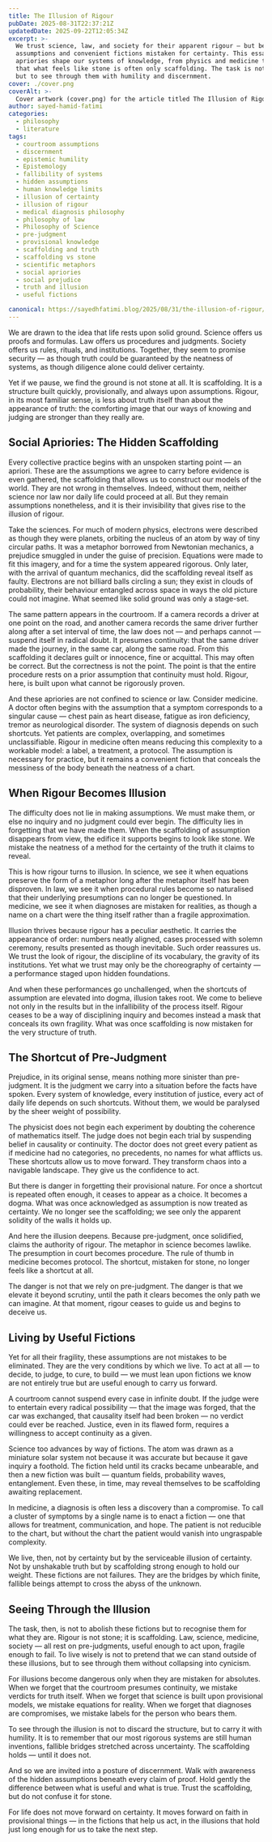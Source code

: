 ```yaml
---
title: The Illusion of Rigour
pubDate: 2025-08-31T22:37:21Z
updatedDate: 2025-09-22T12:05:34Z
excerpt: >-
  We trust science, law, and society for their apparent rigour — but beneath the surface lie hidden
  assumptions and convenient fictions mistaken for certainty. This essay explores how social
  apriories shape our systems of knowledge, from physics and medicine to the courtroom, revealing
  that what feels like stone is often only scaffolding. The task is not to discard these illusions,
  but to see through them with humility and discernment.
cover: ./cover.png
coverAlt: >-
  Cover artwork (cover.png) for the article titled The Illusion of Rigour.
author: sayed-hamid-fatimi
categories:
  - philosophy
  - literature
tags:
  - courtroom assumptions
  - discernment
  - epistemic humility
  - Epistemology
  - fallibility of systems
  - hidden assumptions
  - human knowledge limits
  - illusion of certainty
  - illusion of rigour
  - medical diagnosis philosophy
  - philosophy of law
  - Philosophy of Science
  - pre-judgment
  - provisional knowledge
  - scaffolding and truth
  - scaffolding vs stone
  - scientific metaphors
  - social apriories
  - social prejudice
  - truth and illusion
  - useful fictions

canonical: https://sayedhfatimi.blog/2025/08/31/the-illusion-of-rigour/
---
```


We are drawn to the idea that life rests upon solid ground. Science offers us proofs and formulas. Law offers us procedures and judgments. Society offers us rules, rituals, and institutions. Together, they seem to promise security — as though truth could be guaranteed by the neatness of systems, as though diligence alone could deliver certainty.

Yet if we pause, we find the ground is not stone at all. It is scaffolding. It is a structure built quickly, provisionally, and always upon assumptions. Rigour, in its most familiar sense, is less about truth itself than about the appearance of truth: the comforting image that our ways of knowing and judging are stronger than they really are.

## Social Apriories: The Hidden Scaffolding

Every collective practice begins with an unspoken starting point — an apriori. These are the assumptions we agree to carry before evidence is even gathered, the scaffolding that allows us to construct our models of the world. They are not wrong in themselves. Indeed, without them, neither science nor law nor daily life could proceed at all. But they remain assumptions nonetheless, and it is their invisibility that gives rise to the illusion of rigour.

Take the sciences. For much of modern physics, electrons were described as though they were planets, orbiting the nucleus of an atom by way of tiny circular paths. It was a metaphor borrowed from Newtonian mechanics, a prejudice smuggled in under the guise of precision. Equations were made to fit this imagery, and for a time the system appeared rigorous. Only later, with the arrival of quantum mechanics, did the scaffolding reveal itself as faulty. Electrons are not billiard balls circling a sun; they exist in clouds of probability, their behaviour entangled across space in ways the old picture could not imagine. What seemed like solid ground was only a stage-set.

The same pattern appears in the courtroom. If a camera records a driver at one point on the road, and another camera records the same driver further along after a set interval of time, the law does not — and perhaps cannot — suspend itself in radical doubt. It presumes continuity: that the same driver made the journey, in the same car, along the same road. From this scaffolding it declares guilt or innocence, fine or acquittal. This may often be correct. But the correctness is not the point. The point is that the entire procedure rests on a prior assumption that continuity must hold. Rigour, here, is built upon what cannot be rigorously proven.

And these apriories are not confined to science or law. Consider medicine. A doctor often begins with the assumption that a symptom corresponds to a singular cause — chest pain as heart disease, fatigue as iron deficiency, tremor as neurological disorder. The system of diagnosis depends on such shortcuts. Yet patients are complex, overlapping, and sometimes unclassifiable. Rigour in medicine often means reducing this complexity to a workable model: a label, a treatment, a protocol. The assumption is necessary for practice, but it remains a convenient fiction that conceals the messiness of the body beneath the neatness of a chart.

## When Rigour Becomes Illusion

The difficulty does not lie in making assumptions. We must make them, or else no inquiry and no judgment could ever begin. The difficulty lies in forgetting that we have made them. When the scaffolding of assumption disappears from view, the edifice it supports begins to look like stone. We mistake the neatness of a method for the certainty of the truth it claims to reveal.

This is how rigour turns to illusion. In science, we see it when equations preserve the form of a metaphor long after the metaphor itself has been disproven. In law, we see it when procedural rules become so naturalised that their underlying presumptions can no longer be questioned. In medicine, we see it when diagnoses are mistaken for realities, as though a name on a chart were the thing itself rather than a fragile approximation.

Illusion thrives because rigour has a peculiar aesthetic. It carries the appearance of order: numbers neatly aligned, cases processed with solemn ceremony, results presented as though inevitable. Such order reassures us. We trust the look of rigour, the discipline of its vocabulary, the gravity of its institutions. Yet what we trust may only be the choreography of certainty — a performance staged upon hidden foundations.

And when these performances go unchallenged, when the shortcuts of assumption are elevated into dogma, illusion takes root. We come to believe not only in the results but in the infallibility of the process itself. Rigour ceases to be a way of disciplining inquiry and becomes instead a mask that conceals its own fragility. What was once scaffolding is now mistaken for the very structure of truth.

## The Shortcut of Pre-Judgment

Prejudice, in its original sense, means nothing more sinister than pre-judgment. It is the judgment we carry into a situation before the facts have spoken. Every system of knowledge, every institution of justice, every act of daily life depends on such shortcuts. Without them, we would be paralysed by the sheer weight of possibility.  
  
The physicist does not begin each experiment by doubting the coherence of mathematics itself. The judge does not begin each trial by suspending belief in causality or continuity. The doctor does not greet every patient as if medicine had no categories, no precedents, no names for what afflicts us. These shortcuts allow us to move forward. They transform chaos into a navigable landscape. They give us the confidence to act.  
  
But there is danger in forgetting their provisional nature. For once a shortcut is repeated often enough, it ceases to appear as a choice. It becomes a dogma. What was once acknowledged as assumption is now treated as certainty. We no longer see the scaffolding; we see only the apparent solidity of the walls it holds up.  
  
And here the illusion deepens. Because pre-judgment, once solidified, claims the authority of rigour. The metaphor in science becomes lawlike. The presumption in court becomes procedure. The rule of thumb in medicine becomes protocol. The shortcut, mistaken for stone, no longer feels like a shortcut at all.  
  
The danger is not that we rely on pre-judgment. The danger is that we elevate it beyond scrutiny, until the path it clears becomes the only path we can imagine. At that moment, rigour ceases to guide us and begins to deceive us.

## Living by Useful Fictions

Yet for all their fragility, these assumptions are not mistakes to be eliminated. They are the very conditions by which we live. To act at all — to decide, to judge, to cure, to build — we must lean upon fictions we know are not entirely true but are useful enough to carry us forward.  
  
A courtroom cannot suspend every case in infinite doubt. If the judge were to entertain every radical possibility — that the image was forged, that the car was exchanged, that causality itself had been broken — no verdict could ever be reached. Justice, even in its flawed form, requires a willingness to accept continuity as a given.  
  
Science too advances by way of fictions. The atom was drawn as a miniature solar system not because it was accurate but because it gave inquiry a foothold. The fiction held until its cracks became unbearable, and then a new fiction was built — quantum fields, probability waves, entanglement. Even these, in time, may reveal themselves to be scaffolding awaiting replacement.  
  
In medicine, a diagnosis is often less a discovery than a compromise. To call a cluster of symptoms by a single name is to enact a fiction — one that allows for treatment, communication, and hope. The patient is not reducible to the chart, but without the chart the patient would vanish into ungraspable complexity.  
  
We live, then, not by certainty but by the serviceable illusion of certainty. Not by unshakable truth but by scaffolding strong enough to hold our weight. These fictions are not failures. They are the bridges by which finite, fallible beings attempt to cross the abyss of the unknown.

## Seeing Through the Illusion

The task, then, is not to abolish these fictions but to recognise them for what they are. Rigour is not stone; it is scaffolding. Law, science, medicine, society — all rest on pre-judgments, useful enough to act upon, fragile enough to fail. To live wisely is not to pretend that we can stand outside of these illusions, but to see through them without collapsing into cynicism.  
  
For illusions become dangerous only when they are mistaken for absolutes. When we forget that the courtroom presumes continuity, we mistake verdicts for truth itself. When we forget that science is built upon provisional models, we mistake equations for reality. When we forget that diagnoses are compromises, we mistake labels for the person who bears them.  
  
To see through the illusion is not to discard the structure, but to carry it with humility. It is to remember that our most rigorous systems are still human inventions, fallible bridges stretched across uncertainty. The scaffolding holds — until it does not.  
  
And so we are invited into a posture of discernment. Walk with awareness of the hidden assumptions beneath every claim of proof. Hold gently the difference between what is useful and what is true. Trust the scaffolding, but do not confuse it for stone.  
  
For life does not move forward on certainty. It moves forward on faith in provisional things — in the fictions that help us act, in the illusions that hold just long enough for us to take the next step.
